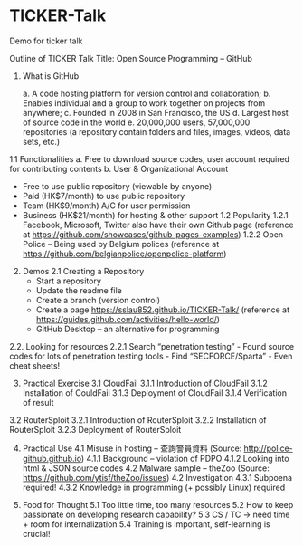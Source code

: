 # TICKER-Talk
Demo for ticker talk 

Outline of TICKER Talk 
Title: Open Source Programming – GitHub
1. What is GitHub

	a. A code hosting platform for version control and collaboration;
	b. Enables individual and a group to work together on projects from anywhere;
	c. Founded in 2008 in San Francisco, the US
	d. Largest host of source code in the world
	e. 20,000,000 users, 57,000,000 repositories
   	(a repository contain folders and files, images, videos, data sets, etc.)

1.1 Functionalities
a.	Free to download source codes, user account required for contributing contents
b.	User & Organizational Account 
- Free to use public repository (viewable by anyone)
- Paid (HK$7/month) to use public repository
- Team (HK$9/month) A/C for user permission
- Business (HK$21/month) for hosting & other support
1.2 Popularity
	1.2.1 Facebook, Microsoft, Twitter also have their own Github page
	 (reference at https://github.com/showcases/github-pages-examples)
    1.2.2 Open Police – Being used by Belgium polices
     (reference at https://github.com/belgianpolice/openpolice-platform)

2. Demos
2.1  Creating a Repository
	- Start a repository
	- Update the readme file
	- Create a branch (version control)
	- Create a page https://sslau852.github.io/TICKER-Talk/
    (reference at https://guides.github.com/activities/hello-world/)
    - GitHub Desktop – an alternative for programming

2.2. Looking for resources
  2.2.1 Search “penetration testing”
     - Found source codes for lots of penetration testing tools 
     - Find “SECFORCE/Sparta” 
     - Even cheat sheets!

3. Practical Exercise 
  3.1 CloudFail
   3.1.1 Introduction of CloudFail
   3.1.2 Installation of CouldFail
   3.1.3 Deployment of CloudFail
   3.1.4 Verification of result

  3.2 RouterSploit
    3.2.1 Introduction of RouterSploit
	3.2.2 Installation of RouterSploit
	3.2.3 Deployment of RouterSploit

4. Practical Use
	4.1 Misuse in hosting – 查詢警員資料
   (Source: http://police-github.github.io)
    4.1.1 Background – violation of PDPO
	4.1.2 Looking into html & JSON source codes
    4.2 Malware sample – theZoo
	  (Source: https://github.com/ytisf/theZoo/issues)
4.2 Investigation
4.3.1 Subpoena required!
4.3.2 Knowledge in programming (+ possibly Linux) required

5. Food for Thought
	5.1 Too little time, too many resources
	5.2 How to keep passionate on developing research capability?
	5.3 CS / TC -> need time + room for internalization
	5.4 Training is important, self-learning is crucial!

